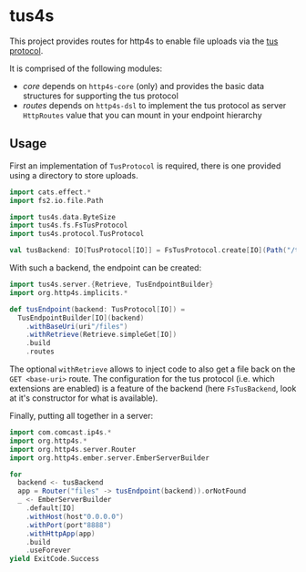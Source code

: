 # tus4s

This project provides routes for http4s to enable file uploads via the
[tus protocol](https://tus.io/protocols/resumable-upload).

It is comprised of the following modules:

- *core* depends on `http4s-core` (only) and provides the basic data
  structures for supporting the tus protocol
- *routes* depends on `http4s-dsl` to implement the tus protocol as
  server `HttpRoutes` value that you can mount in your endpoint
  hierarchy

## Usage

First an implementation of `TusProtocol` is required, there is one
provided using a directory to store uploads.

```scala mdoc
import cats.effect.*
import fs2.io.file.Path

import tus4s.data.ByteSize
import tus4s.fs.FsTusProtocol
import tus4s.protocol.TusProtocol

val tusBackend: IO[TusProtocol[IO]] = FsTusProtocol.create[IO](Path("/tmp/tus-test"), Some(ByteSize.mb(500)))
```

With such a backend, the endpoint can be created:

```scala mdoc
import tus4s.server.{Retrieve, TusEndpointBuilder}
import org.http4s.implicits.*

def tusEndpoint(backend: TusProtocol[IO]) =
  TusEndpointBuilder[IO](backend)
    .withBaseUri(uri"/files")
    .withRetrieve(Retrieve.simpleGet[IO])
    .build
    .routes
```

The optional `withRetrieve` allows to inject code to also get a file
back on the `GET <base-uri>` route. The configuration for the tus
protocol (i.e. which extensions are enabled) is a feature of the
backend (here `FsTusBackend`, look at it's constructor for what is
available).

Finally, putting all together in a server:

```scala mdoc
import com.comcast.ip4s.*
import org.http4s.*
import org.http4s.server.Router
import org.http4s.ember.server.EmberServerBuilder

for
  backend <- tusBackend
  app = Router("files" -> tusEndpoint(backend)).orNotFound
  _ <- EmberServerBuilder
    .default[IO]
    .withHost(host"0.0.0.0")
    .withPort(port"8888")
    .withHttpApp(app)
    .build
    .useForever
yield ExitCode.Success
```
